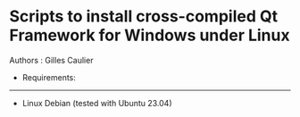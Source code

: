 Scripts to install cross-compiled Qt Framework for Windows under Linux
======================================================================

Authors : Gilles Caulier <caulier dot gilles at gmail dot com>

* Requirements:
---------------

- Linux Debian (tested with Ubuntu 23.04)


